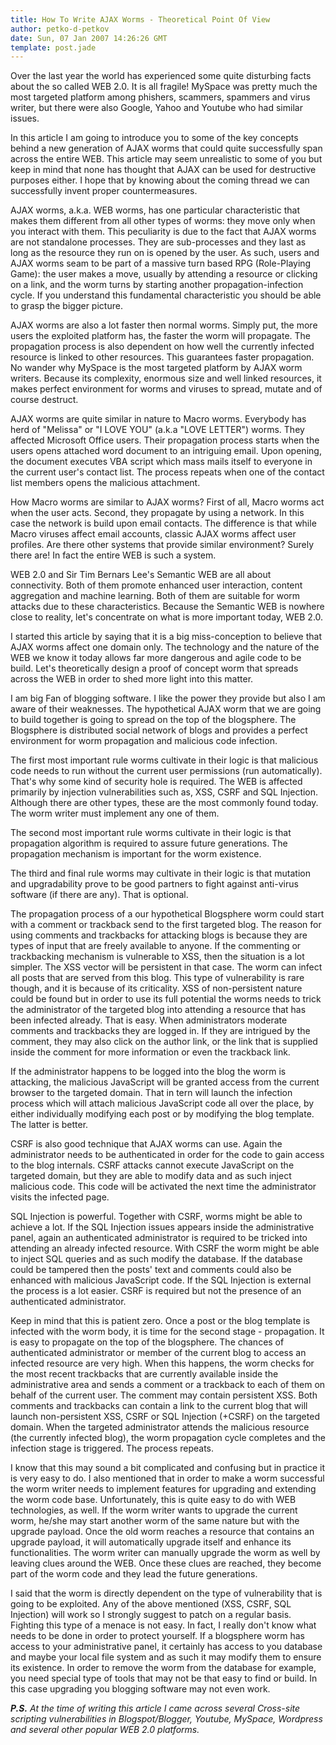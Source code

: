 ```yaml
---
title: How To Write AJAX Worms - Theoretical Point Of View
author: petko-d-petkov
date: Sun, 07 Jan 2007 14:26:26 GMT
template: post.jade
---
```


Over the last year the world has experienced some quite disturbing facts about the so called WEB 2.0.  It is all fragile! MySpace was pretty much the most targeted platform among phishers, scammers, spammers and virus writer, but there were also Google, Yahoo and Youtube who had similar issues.

In this article I am going to introduce you to some of the key concepts behind a new generation of AJAX worms that could quite successfully span across the entire WEB. This article may seem unrealistic to some of you but keep in mind that none has thought that AJAX can be used for destructive purposes either. I hope that by knowing about the coming thread we can successfully invent proper countermeasures.

AJAX worms, a.k.a. WEB worms, has one particular characteristic that makes them different from all other types of worms: they move only when you interact with them. This peculiarity is due to the fact that AJAX worms are not standalone processes. They are sub-processes and they last as long as the resource they run on is opened by the user. As such, users and AJAX worms seam to be part of a massive turn based RPG (Role-Playing Game): the user makes a move, usually by attending a resource or clicking on a link, and the worm turns by starting another propagation-infection cycle. If you understand this fundamental characteristic you should be able to grasp the bigger picture.

AJAX worms are also a lot faster then normal worms. Simply put, the more users the exploited platform has, the faster the worm will propagate. The propagation process is also dependent on how well the currently infected resource is linked to other resources. This guarantees faster propagation. No wander why MySpace is the most targeted platform by AJAX worm writers. Because its complexity, enormous size and well linked resources, it makes perfect environment for worms and viruses to spread, mutate and of course destruct.

AJAX worms are quite similar in nature to Macro worms. Everybody has herd of "Melissa" or "I LOVE YOU" (a.k.a "LOVE LETTER") worms. They affected Microsoft Office users. Their propagation process starts when the users opens attached word document to an intriguing email. Upon opening, the document executes VBA script which mass mails itself to everyone  in the current user's contact list. The process repeats when one of the contact list members opens the malicious attachment.

How Macro worms are similar to AJAX worms? First of all, Macro worms act when the user acts. Second, they propagate by using a network. In this case the network is build upon email contacts. The difference is that while Macro viruses affect email accounts, classic AJAX worms affect user profiles. Are there other systems that provide similar environment? Surely there are! In fact the entire WEB is such a system.

WEB 2.0 and Sir Tim Bernars Lee's Semantic WEB are all about connectivity. Both of them promote enhanced user interaction, content aggregation and machine learning. Both of them are suitable for worm attacks due to these characteristics. Because the Semantic WEB is nowhere close to reality, let's concentrate on what is more important today, WEB 2.0.

I started this article by saying that it is a big miss-conception to believe that AJAX worms affect one domain only. The technology and the nature of the WEB we know it today allows far more dangerous and agile code to be build. Let's theoretically design a proof of concept worm that spreads across the WEB in order to shed more light into this matter.

I am big Fan of blogging software. I like the power they provide but also I am aware of their weaknesses. The hypothetical AJAX worm that we are going to build together is going to spread on the top of the blogsphere. The Blogsphere is distributed social network of blogs and provides a perfect environment for worm propagation and malicious code infection.

The first most important rule worms cultivate in their logic is that malicious code needs to run without the current user permissions (run automatically). That's why some kind of security hole is required. The WEB is affected primarily by injection vulnerabilities such as, XSS, CSRF and SQL Injection. Although there are other types, these are the most commonly found today. The worm writer must implement any one of them.

The second most important rule worms cultivate in their logic is that propagation algorithm is required to assure future generations. The propagation mechanism is important for the worm existence.

The third and final rule worms may cultivate in their logic is that mutation and upgradability prove to be good partners to fight against anti-virus software (if there are any). That is optional.

The propagation process of a our hypothetical Blogsphere worm could start with a comment or trackback send to the first targeted blog. The reason for using comments and trackbacks for attacking blogs is because they are types of input that are freely available to anyone. If the commenting or trackbacking mechanism is vulnerable to XSS, then the situation is a lot simpler. The XSS vector will be persistent in that case. The worm can infect all posts that are served from this blog. This type of vulnerability is rare though, and it is because of its criticality. XSS of non-persistent nature could be found but in order to use its full potential the worms needs to trick the administrator of the targeted blog into attending a resource that has been infected already. That is easy. When administrators moderate comments and trackbacks they are logged in. If they are intrigued by the comment, they may also click on the author link, or the link that is supplied inside the comment for more information or even the trackback link.

If the administrator happens to be logged into the blog the worm is attacking, the malicious JavaScript will be granted access from the current browser to the targeted domain. That in tern will launch the infection process which will attach malicious JavaScript code all over the place, by either individually modifying each post or by modifying the blog template. The latter is better.

CSRF is also good technique that AJAX worms can use. Again the administrator needs to be authenticated in order for the code to gain access to the blog internals. CSRF attacks cannot execute JavaScript on the targeted domain, but they are able to modify data and as such inject malicious code. This code will be activated the next time the administrator visits the infected page.

SQL Injection is powerful. Together with CSRF, worms might be able to achieve a lot. If the SQL Injection issues appears inside the administrative panel, again an authenticated administrator is required to be tricked into attending an already infected resource. With CSRF the worm might be able to inject SQL queries and as such modify the database. If the database could be tampered then the posts' text and comments could also be enhanced with malicious JavaScript code. If the SQL Injection is external the process is a lot easier. CSRF is required but not the presence of an authenticated administrator.

Keep in mind that this is patient zero. Once a post or the blog template is infected with the worm body, it is time for the second stage - propagation. It is easy to propagate on the top of the blogsphere. The chances of authenticated administrator or member of the current blog to access an infected resource are very high. When this happens, the worm checks for the most recent trackbacks that are currently available inside the administrative area and sends a comment or a trackback to each of them on behalf of the current user. The comment may contain persistent XSS. Both comments and trackbacks can contain a link to the current blog that will launch non-persistent XSS, CSRF or SQL Injection (+CSRF) on the targeted domain. When the targeted administrator attends the malicious resource (the currently infected blog), the worm propagation cycle completes and the infection stage is triggered. The process repeats.

I know that this may sound a bit complicated and confusing but in practice it is very easy to do. I also mentioned that in order to make a worm successful the worm writer needs to implement features for upgrading and extending the worm code base. Unfortunately, this is quite easy to do with WEB technologies, as well. If the worm writer wants to upgrade the current worm, he/she may start another worm of the same nature but with the upgrade payload. Once the old worm reaches a resource that contains an upgrade payload, it will automatically upgrade itself and enhance its functionalities. The worm writer can manually upgrade the worm as well by leaving clues around the WEB. Once these clues are reached, they become part of the worm code and they lead the future generations.

I said that the worm is directly dependent on the type of vulnerability that is going to be exploited. Any of the above mentioned (XSS, CSRF, SQL Injection) will work so I strongly suggest to patch on a regular basis. Fighting this type of a menace is not easy. In fact, I really don't know what needs to be done in order to protect yourself. If a blogsphere worm has access to your administrative panel, it certainly has access to you database and maybe your local file system and as such it may modify them to ensure its existence. In order to remove the worm from the database for example, you need special type of tools that may not be that easy to find or build. In this case upgrading you blogging software may not even work.

_**P.S.** At the time of writing this article I came across several Cross-site scripting vulnerabilities in Blogspot/Blogger, Youtube, MySpace, Wordpress and several other popular WEB 2.0 platforms._
